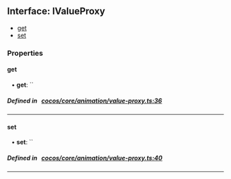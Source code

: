 ## Interface: IValueProxy

- [get](#get)
- [set](#set)

### Properties

#### get

<div style="margin-left: 10px;">


• **get**: ``

</div>


##### Defined in &nbsp;   [cocos/core/animation/value-proxy.ts:36](https://github.com/cocos-creator/engine/blob/c7bf6b8a9/cocos/core/animation/value-proxy.ts#L36)&nbsp;

___
#### set

<div style="margin-left: 10px;">


• **set**: ``

</div>


##### Defined in &nbsp;   [cocos/core/animation/value-proxy.ts:40](https://github.com/cocos-creator/engine/blob/c7bf6b8a9/cocos/core/animation/value-proxy.ts#L40)&nbsp;

___
